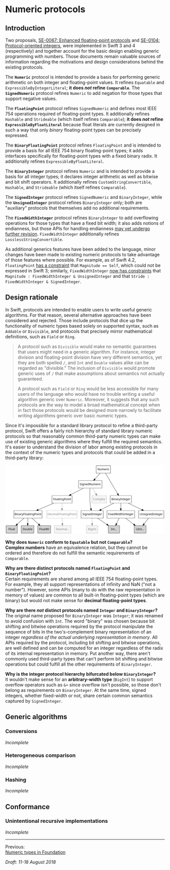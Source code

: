 Numeric protocols
=================

## Introduction

Two proposals, [SE-0067: Enhanced floating-point protocols][ref 11-10] and
[SE-0104: Protocol-oriented integers][ref 9-4], were implemented in Swift 3 and
4 (respectively) and together account for the basic design enabling generic
programming with numbers. Those documents remain valuable sources of information
regarding the motivations and design considerations behind the existing
protocols.

The __`Numeric`__ protocol is intended to provide a basis for performing generic
arithmetic on both integer and floating-point values. It refines `Equatable` and
`ExpressibleByIntegerLiteral`; __it does _not_ refine `Comparable`__. The
__`SignedNumeric`__ protocol refines `Numeric` to add negation for those types
that support negative values.

The __`FloatingPoint`__ protocol refines `SignedNumeric` and defines most IEEE
754 operations required of floating-point types. It additionally refines
`Hashable` and `Strideable` (which itself refines `Comparable`); __it does _not_
refine `ExpressibleByFloatLiteral`__ because float literals are currently
designed in such a way that only _binary_ floating-point types can be precisely
expressed.

The __`BinaryFloatingPoint`__ protocol refines `FloatingPoint` and is intended
to provide a basis for all IEEE 754 binary floating-point types; it adds
interfaces specifically for floating-point types with a fixed binary radix. It
additionally refines `ExpressibleByFloatLiteral`.

The __`BinaryInteger`__ protocol refines `Numeric` and is intended to provide a
basis for all integer types; it declares integer arithmetic as well as bitwise
and bit shift operators. It additionally refines `CustomStringConvertible`,
`Hashable`, and `Strideable` (which itself refines `Comparable`).

The __`SignedInteger`__ protocol refines `SignedNumeric` and `BinaryInteger`,
while the __`UnsignedInteger`__ protocol refines `BinaryInteger` only; both are
"auxiliary" protocols that themselves add no additional requirements.

The __`FixedWidthInteger`__ protocol refines `BinaryInteger` to add overflowing
operations for those types that have a fixed bit width; it also adds notions of
endianness, but those APIs for handling endianness [may yet undergo further
revision][ref 21-1]. `FixedWidthInteger` additionally refines
`LosslessStringConvertible`.

As additional generics features have been added to the language, minor changes
have been made to existing numeric protocols to take advantage of those features
where possible. For example, as of Swift 4.2, `FloatingPoint` [has a
constraint][ref 21-2] that `Magnitude == Self`, which could not be expressed in
Swift 3; similarly, `FixedWidthInteger` [now has constraints][ref 21-3] that
`Magnitude : FixedWidthInteger & UnsignedInteger` and that
`Stride : FixedWidthInteger & SignedInteger`.

[ref 11-10]: https://github.com/apple/swift-evolution/blob/master/proposals/0067-floating-point-protocols.md
[ref 9-4]: https://github.com/apple/swift-evolution/blob/master/proposals/0104-improved-integers.md
[ref 21-1]: https://lists.swift.org/pipermail/swift-evolution/Week-of-Mon-20170227/033372.html
[ref 21-2]: https://github.com/apple/swift/pull/17323
[ref 21-3]: https://github.com/apple/swift/pull/17716

## Design rationale

In Swift, protocols are intended to enable users to write useful generic
algorithms. For that reason, several alternative approaches have been considered
and rejected. Those include protocols that dice up the functionality of numeric
types based solely on supported syntax, such as `Addable` or `Divisible`, and
protocols that precisely mirror mathematical definitions, such as `Field` or
`Ring`.

> A protocol such as `Divisible` would make no semantic guarantees that users
> might need in a generic algorithm. For instance, integer division and
> floating-point division have very different semantics, yet they are both
> spelled `/`, and `Int` and `Double` values alike can be regarded as
> "divisible." The inclusion of `Divisible` would promote generic uses of `/`
> that make assumptions about semantics not actually guaranteed.
>
> A protocol such as `Field` or `Ring` would be less accessible for many users
> of the language who would have no trouble writing a useful algorithm generic
> over `Numeric`. Moreover, it suggests that any such protocols are _the_ way to
> model a broad mathematical concept when in fact those protocols would be
> designed more narrowly to facilitate writing algorithms generic over basic
> numeric types.

Since it's impossible for a standard library protocol to refine a third-party
protocol, Swift offers a fairly rich hierarchy of standard library numeric
protocols so that reasonably common third-party numeric types can make use of
existing generic algorithms where they fulfill the required semantics. It's
easier to understand the division of labor among existing protocols in the
context of the numeric types and protocols that could be added in a third-party
library:

![Hierarchy of numeric protocols in Swift][ref 22-1]

__Why does `Numeric` conform to `Equatable` but not `Comparable`?__  
__Complex numbers__ have an equivalence relation, but they cannot be ordered and
therefore do not fulfill the semantic requirements of `Comparable`.

__Why are there distinct protocols named `FloatingPoint` and
`BinaryFloatingPoint`?__  
Certain requirements are shared among all IEEE 754 floating-point types. For
example, they all support representations of infinity and NaN ("not a number").
However, some APIs (many to do with the raw representation in memory of values)
are common to all built-in floating-point types (which are binary) but would not
make sense for __decimal floating-point types__.

__Why are there _not_ distinct protocols named `Integer` and  `BinaryInteger`?__  
The original name proposed for `BinaryInteger` was `Integer`; it was renamed to
avoid confusion with `Int`. The word "binary" was chosen because bit shifting
and bitwise operations required by the protocol manipulate the sequence of bits
in the two's-complement binary representation of an integer _regardless of the
actual underlying representation in memory_. All APIs required by the protocol,
including bit shifting and bitwise operations, are well defined and can be
computed for an integer regardless of the radix of its internal representation
in memory. Put another way, there aren't commonly used third-party types that
can't perform bit shifting and bitwise operations but could fulfill all the
other requirements of `BinaryInteger`.

__Why is the integer protocol hierarchy bifurcated below `BinaryInteger`?__  
It wouldn't make sense for an __arbitrary-width type__ (`BigInt`) to support
overflow operators such as `&+` since overflow isn't possible, so those don't
belong as requirements on `BinaryInteger`. At the same time, signed integers,
whether fixed-width or not, share certain common semantics captured by
`SignedInteger`.

[ref 22-1]: /assets/images/numeric-protocols.svg

## Generic algorithms

### Conversions

_Incomplete_

### Heterogeneous comparison

_Incomplete_

### Hashing

_Incomplete_

## Conformance

<!--
Discuss methods guaranteed at each level of the hierarchy, what must be
implemented, and what cannot be overridden because they are exclusively protocol
extension methods.
-->

### Unintentional recursive implementations

_Incomplete_

<!--
### Floating-point semantics
Reiterate why `Foundation.Decimal` can't conform to `FloatingPoint`.
-->

---

Previous:  
[Numeric types in Foundation](numeric-types-in-foundation.md)

_Draft: 11-18 August 2018_
